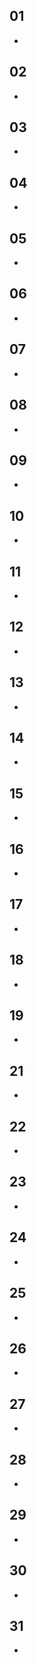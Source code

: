 ## 01

-

  

## 02

-

  

## 03

-

  

## 04

-

  

## 05

-

  

## 06

-

  

## 07

-

  

## 08

-

  

## 09

-

  

## 10

-

  

## 11

-

  

## 12

-

  

## 13

-

  

## 14

-

  

## 15

-

  

## 16

-

  

## 17

-

  

## 18

-

  

## 19

-

  

## 21

-

  

## 22

-

  

## 23

-

  

## 24

-

  

## 25

-

  

## 26

-

  

## 27

-

  

## 28

-

  

## 29

-

  
  

## 30

-

  

## 31

-